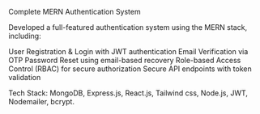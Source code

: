 Complete MERN Authentication System

Developed a full-featured authentication system using the MERN stack, including:

User Registration & Login with JWT authentication
Email Verification via OTP
Password Reset using email-based recovery
Role-based Access Control (RBAC) for secure authorization
Secure API endpoints with token validation

Tech Stack: MongoDB, Express.js, React.js, Tailwind css, Node.js, JWT, Nodemailer, bcrypt.
